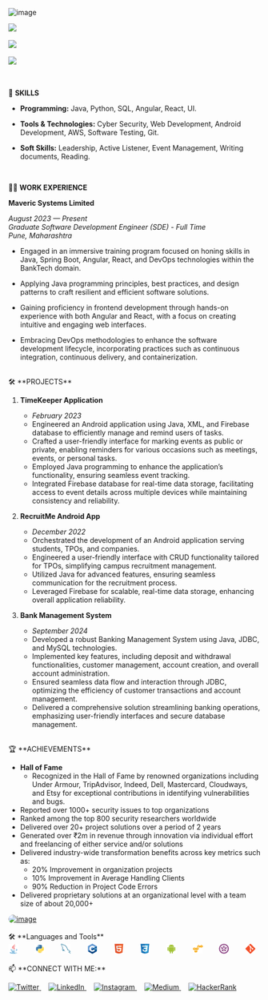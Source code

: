 ![image](https://github.com/NitinGavhane/NitinGavhane/assets/51412436/62054987-3bcf-4213-bf60-e82d2d26acab)

<a href="#"><img src="https://camo.githubusercontent.com/599d0140eb9429b9bcc7f199e90844152b54ecd5841ec3e459ba8a785f12209f/68747470733a2f2f696d672e736869656c64732e696f2f6769746875622f666f6c6c6f776572732f6874722d746563683f7374796c653d736f6369616c266c6162656c3d666f6c6c6f77" data-canonical-src="https://img.shields.io/github/followers/htr-tech?style=social&amp;label=follow" style="max-width: 100%;"></a>

<a href="#"><img src="https://camo.githubusercontent.com/1b51fe9024d9247ef4e24907488d02510c0ee6649c53aa37d070b249b50a3e27/68747470733a2f2f696d672e736869656c64732e696f2f6769746875622f73746172732f6874722d746563683f7374796c653d736f6369616c" data-canonical-src="https://img.shields.io/github/stars/htr-tech?style=social" style="max-width: 100%;"></a>

<a href="#"><img src="https://camo.githubusercontent.com/109a8a6392760aee00330cbee30ef9c94b411a68bf5ef781a74739912ec777e1/68747470733a2f2f686974732e736565796f756661726d2e636f6d2f6170692f636f756e742f696e63722f62616467652e7376673f75726c3d68747470732533412532462532466769746875622e636f6d2532466874722d74656368267469746c653d56697369746f727326636f756e745f62673d253233303037334542" data-canonical-src="https://hits.seeyoufarm.com/api/count/incr/badge.svg?url=https%3A%2F%2Fgithub.com%2Fhtr-tech&amp;title=Visitors&amp;count_bg=%230073EB" style="max-width: 100%;"></a>




</br>

🚀 **SKILLS**

- **Programming:** Java, Python, SQL, Angular, React, UI.
  
- **Tools & Technologies:** Cyber Security, Web Development, Android Development, AWS, Software Testing, Git.
  
- **Soft Skills:** Leadership, Active Listener, Event Management, Writing documents, Reading.

</br>

👨‍💻 **WORK EXPERIENCE**

**Maveric Systems Limited**

*August 2023 — Present*  
*Graduate Software Development Engineer (SDE) - Full Time*  
*Pune, Maharashtra*

- Engaged in an immersive training program focused on honing skills in Java, Spring Boot, Angular, React, and DevOps technologies within the BankTech domain.
  
- Applying Java programming principles, best practices, and design patterns to craft resilient and efficient software solutions.
  
- Gaining proficiency in frontend development through hands-on experience with both Angular and React, with a focus on creating intuitive and engaging web interfaces.
  
- Embracing DevOps methodologies to enhance the software development lifecycle, incorporating practices such as continuous integration, continuous delivery, and containerization.
</br>
🛠️ **PROJECTS**

1. **TimeKeeper Application**
   - *February 2023*
   - Engineered an Android application using Java, XML, and Firebase database to efficiently manage and remind users of tasks.
   - Crafted a user-friendly interface for marking events as public or private, enabling reminders for various occasions such as meetings, events, or personal tasks.
   - Employed Java programming to enhance the application’s functionality, ensuring seamless event tracking.
   - Integrated Firebase database for real-time data storage, facilitating access to event details across multiple devices while maintaining consistency and reliability.

2. **RecruitMe Android App**
   - *December 2022*
   - Orchestrated the development of an Android application serving students, TPOs, and companies.
   - Engineered a user-friendly interface with CRUD functionality tailored for TPOs, simplifying campus recruitment management.
   - Utilized Java for advanced features, ensuring seamless communication for the recruitment process.
   - Leveraged Firebase for scalable, real-time data storage, enhancing overall application reliability.

3. **Bank Management System**
   - *September 2024*
   - Developed a robust Banking Management System using Java, JDBC, and MySQL technologies.
   - Implemented key features, including deposit and withdrawal functionalities, customer management, account creation, and overall account administration.
   - Ensured seamless data flow and interaction through JDBC, optimizing the efficiency of customer transactions and account management.
   - Delivered a comprehensive solution streamlining banking operations, emphasizing user-friendly interfaces and secure database management.
</br>
🏆 **ACHIEVEMENTS**

- **Hall of Fame**
  - Recognized in the Hall of Fame by renowned organizations including Under Armour, TripAdvisor, Indeed, Dell, Mastercard, Cloudways, and Etsy for exceptional contributions in identifying vulnerabilities and bugs.
- Reported over 1000+ security issues to top organizations
- Ranked among the top 800 security researchers worldwide
- Delivered over 20+ project solutions over a period of 2 years
- Generated over ₹2m in revenue through innovation via individual effort and freelancing of either service and/or solutions
- Delivered industry-wide transformation benefits across key metrics such as:
    - 20% Improvement in organization projects
    - 10% Improvement in Average Handling Clients
    - 90% Reduction in Project Code Errors
- Delivered proprietary solutions at an organizational level with a team size of about 20,000+

<a href="https://bugcrowd.com/NitinGavhane" target="_blank" rel="noopener noreferrer">
  <div style="display: flex; justify-content: center; align-items: center; border-radius: 10px; overflow: hidden;">
    <img src="https://github.com/NitinGavhane/NitinGavhane/assets/51412436/f6a39634-8afa-4132-a432-59e8807a5012" alt="image" style="border-radius: 10px; width: 100%; height: auto;" />
  </div>
</a>







</br>
🛠️ **Languages and Tools**

<div style="display: flex; justify-content: space-between; align-items: center;">

<span style="display: inline-block; margin-right: 10px;">
  <img src="https://raw.githubusercontent.com/devicons/devicon/master/icons/java/java-original.svg" alt="Java" width="20" height="20" />
</span>

<span style="display: inline-block; margin-right: 10px;">
  <img src="https://raw.githubusercontent.com/devicons/devicon/master/icons/python/python-original.svg" alt="Python" width="20" height="20" />
</span>

<span style="display: inline-block; margin-right: 10px;">
  <img src="https://raw.githubusercontent.com/devicons/devicon/master/icons/mysql/mysql-original.svg" alt="SQL" width="20" height="20" />
</span>

<span style="display: inline-block; margin-right: 10px;">
  <img src="https://raw.githubusercontent.com/devicons/devicon/master/icons/cplusplus/cplusplus-original.svg" alt="C++" width="20" height="20" />
</span>

<span style="display: inline-block; margin-right: 10px;">
  <img src="https://raw.githubusercontent.com/devicons/devicon/master/icons/html5/html5-original.svg" alt="HTML" width="20" height="20" />
</span>

<span style="display: inline-block; margin-right: 10px;">
  <img src="https://raw.githubusercontent.com/devicons/devicon/master/icons/css3/css3-original.svg" alt="CSS" width="20" height="20" />
</span>

<span style="display: inline-block; margin-right: 10px;">
  <img src="https://raw.githubusercontent.com/devicons/devicon/master/icons/android/android-original.svg" alt="Android Development" width="20" height="20" />
</span>

<span style="display: inline-block; margin-right: 10px;">
  <img src="https://raw.githubusercontent.com/devicons/devicon/master/icons/amazonwebservices/amazonwebservices-original.svg" alt="AWS" width="20" height="20" />
</span>

<span style="display: inline-block; margin-right: 10px;">
  <img src="https://raw.githubusercontent.com/devicons/devicon/master/icons/jasmine/jasmine-plain.svg" alt="Software Testing" width="20" height="20" />
</span>

<span style="display: inline-block; margin-right: 10px;">
  <img src="https://raw.githubusercontent.com/devicons/devicon/master/icons/git/git-original.svg" alt="Git" width="20" height="20" />
</span>

</div>

</br>
📫 **CONNECT WITH ME:**
<p align="left">
  <a href="https://twitter.com/nitingavhane_" target="_blank" title="Twitter" style="margin-right: 15px;">
    <img src="https://raw.githubusercontent.com/rahuldkjain/github-profile-readme-generator/master/src/images/icons/Social/twitter.svg" alt="Twitter" height="20" width="20" />
  </a>
  <a href="https://linkedin.com/in/nitinsgavhane" target="_blank" title="LinkedIn" style="margin-right: 15px;">
    <img src="https://raw.githubusercontent.com/rahuldkjain/github-profile-readme-generator/master/src/images/icons/Social/linked-in-alt.svg" alt="LinkedIn" height="20" width="20" />
  </a>
  <a href="https://instagram.com/nitin.bug" target="_blank" title="Instagram" style="margin-right: 15px;">
    <img src="https://raw.githubusercontent.com/rahuldkjain/github-profile-readme-generator/master/src/images/icons/Social/instagram.svg" alt="Instagram" height="20" width="20" />
  </a>
  <a href="https://medium.com/@nitinsgavane" target="_blank" title="Medium" style="margin-right: 15px;">
    <img src="https://raw.githubusercontent.com/rahuldkjain/github-profile-readme-generator/master/src/images/icons/Social/medium.svg" alt="Medium" height="20" width="20" />
  </a>
  <a href="https://www.hackerrank.com/nitingavhane_" target="_blank" title="HackerRank" style="margin-right: 15px;">
    <img src="https://raw.githubusercontent.com/rahuldkjain/github-profile-readme-generator/master/src/images/icons/Social/hackerrank.svg" alt="HackerRank" height="20" width="20" />
  </a>
</p>


